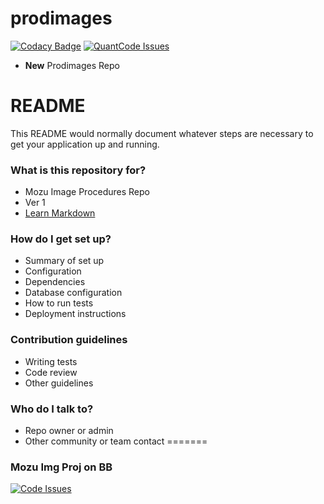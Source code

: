 # prodimages
[![Codacy Badge](https://www.codacy.com/project/badge/e86f75a0cd46463b9362138ac10af0cc)](https://www.codacy.com/app/relic7/prodimages) [![QuantCode Issues](https://www.quantifiedcode.com/api/v1/project/a8559fd7d8644fab9ac58405dc7b414b/badge.svg)](https://www.quantifiedcode.com/app/project/a8559fd7d8644fab9ac58405dc7b414b)
- **New** Prodimages Repo


# README #

This README would normally document whatever steps are necessary to get your application up and running.

### What is this repository for? ###

* Mozu Image Procedures Repo
* Ver 1
* [Learn Markdown](https://bitbucket.org/tutorials/markdowndemo)

### How do I get set up? ###

* Summary of set up
* Configuration
* Dependencies
* Database configuration
* How to run tests
* Deployment instructions

### Contribution guidelines ###

* Writing tests
* Code review
* Other guidelines

### Who do I talk to? ###

* Repo owner or admin
* Other community or team contact
=======

### Mozu Img Proj on BB
[![Code Issues](https://www.quantifiedcode.com/api/v1/project/8bc86accb4af418fb94a9d9f7d7a48f8/badge.svg)](https://www.quantifiedcode.com/app/project/8bc86accb4af418fb94a9d9f7d7a48f8)
